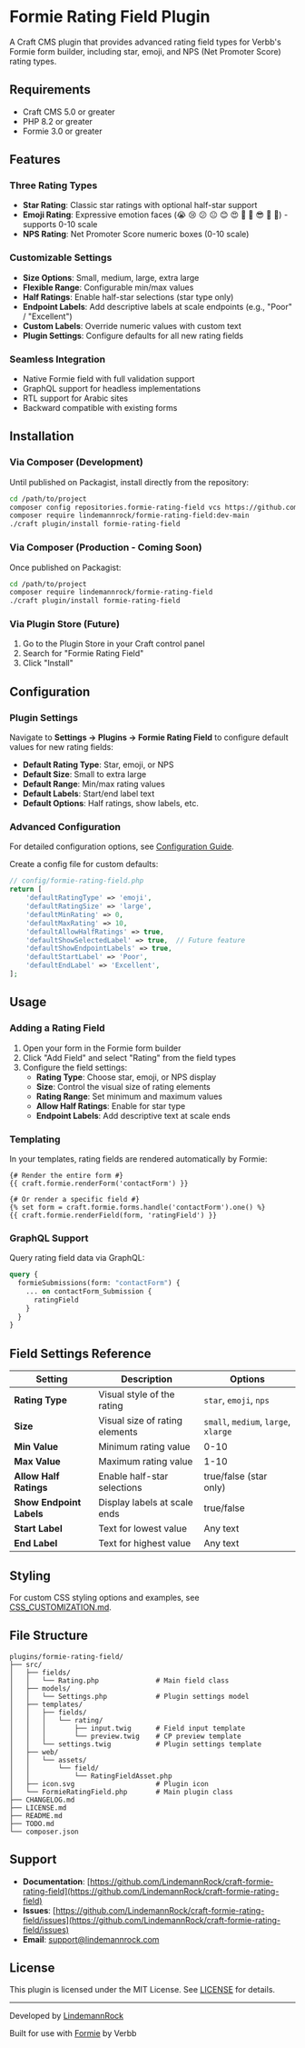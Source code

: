 # Formie Rating Field Plugin

A Craft CMS plugin that provides advanced rating field types for Verbb's Formie form builder, including star, emoji, and NPS (Net Promoter Score) rating types.

## Requirements

- Craft CMS 5.0 or greater
- PHP 8.2 or greater
- Formie 3.0 or greater

## Features

### Three Rating Types
- **Star Rating**: Classic star ratings with optional half-star support
- **Emoji Rating**: Expressive emotion faces (😭 😢 😕 😐 😊 😍 🤩 🥰 😎 🤗 🥳) - supports 0-10 scale
- **NPS Rating**: Net Promoter Score numeric boxes (0-10 scale)

### Customizable Settings
- **Size Options**: Small, medium, large, extra large
- **Flexible Range**: Configurable min/max values
- **Half Ratings**: Enable half-star selections (star type only)
- **Endpoint Labels**: Add descriptive labels at scale endpoints (e.g., "Poor" / "Excellent")
- **Custom Labels**: Override numeric values with custom text
- **Plugin Settings**: Configure defaults for all new rating fields

### Seamless Integration
- Native Formie field with full validation support
- GraphQL support for headless implementations
- RTL support for Arabic sites
- Backward compatible with existing forms

## Installation

### Via Composer (Development)

Until published on Packagist, install directly from the repository:

```bash
cd /path/to/project
composer config repositories.formie-rating-field vcs https://github.com/LindemannRock/craft-formie-rating-field
composer require lindemannrock/formie-rating-field:dev-main
./craft plugin/install formie-rating-field
```

### Via Composer (Production - Coming Soon)

Once published on Packagist:

```bash
cd /path/to/project
composer require lindemannrock/formie-rating-field
./craft plugin/install formie-rating-field
```

### Via Plugin Store (Future)

1. Go to the Plugin Store in your Craft control panel
2. Search for "Formie Rating Field"
3. Click "Install"

## Configuration

### Plugin Settings

Navigate to **Settings → Plugins → Formie Rating Field** to configure default values for new rating fields:

- **Default Rating Type**: Star, emoji, or NPS
- **Default Size**: Small to extra large
- **Default Range**: Min/max rating values
- **Default Labels**: Start/end label text
- **Default Options**: Half ratings, show labels, etc.

### Advanced Configuration

For detailed configuration options, see [Configuration Guide](docs/CONFIGURATION.md).

Create a config file for custom defaults:

```php
// config/formie-rating-field.php
return [
    'defaultRatingType' => 'emoji',
    'defaultRatingSize' => 'large',
    'defaultMinRating' => 0,
    'defaultMaxRating' => 10,
    'defaultAllowHalfRatings' => true,
    'defaultShowSelectedLabel' => true,  // Future feature
    'defaultShowEndpointLabels' => true,
    'defaultStartLabel' => 'Poor',
    'defaultEndLabel' => 'Excellent',
];
```

## Usage

### Adding a Rating Field

1. Open your form in the Formie form builder
2. Click "Add Field" and select "Rating" from the field types
3. Configure the field settings:
   - **Rating Type**: Choose star, emoji, or NPS display
   - **Size**: Control the visual size of rating elements
   - **Rating Range**: Set minimum and maximum values
   - **Allow Half Ratings**: Enable for star type
   - **Endpoint Labels**: Add descriptive text at scale ends

### Templating

In your templates, rating fields are rendered automatically by Formie:

```twig
{# Render the entire form #}
{{ craft.formie.renderForm('contactForm') }}

{# Or render a specific field #}
{% set form = craft.formie.forms.handle('contactForm').one() %}
{{ craft.formie.renderField(form, 'ratingField') }}
```

### GraphQL Support

Query rating field data via GraphQL:

```graphql
query {
  formieSubmissions(form: "contactForm") {
    ... on contactForm_Submission {
      ratingField
    }
  }
}
```

## Field Settings Reference

| Setting | Description | Options |
|---------|-------------|---------|
| **Rating Type** | Visual style of the rating | `star`, `emoji`, `nps` |
| **Size** | Visual size of rating elements | `small`, `medium`, `large`, `xlarge` |
| **Min Value** | Minimum rating value | 0-10 |
| **Max Value** | Maximum rating value | 1-10 |
| **Allow Half Ratings** | Enable half-star selections | true/false (star only) |
| **Show Endpoint Labels** | Display labels at scale ends | true/false |
| **Start Label** | Text for lowest value | Any text |
| **End Label** | Text for highest value | Any text |

## Styling

For custom CSS styling options and examples, see [CSS_CUSTOMIZATION.md](CSS_CUSTOMIZATION.md).

## File Structure

```
plugins/formie-rating-field/
├── src/
│   ├── fields/
│   │   └── Rating.php              # Main field class
│   ├── models/
│   │   └── Settings.php            # Plugin settings model
│   ├── templates/
│   │   ├── fields/
│   │   │   └── rating/
│   │   │       ├── input.twig      # Field input template
│   │   │       └── preview.twig    # CP preview template
│   │   └── settings.twig           # Plugin settings template
│   ├── web/
│   │   └── assets/
│   │       └── field/
│   │           └── RatingFieldAsset.php
│   ├── icon.svg                    # Plugin icon
│   └── FormieRatingField.php       # Main plugin class
├── CHANGELOG.md
├── LICENSE.md
├── README.md
├── TODO.md
└── composer.json
```

## Support

- **Documentation**: [https://github.com/LindemannRock/craft-formie-rating-field](https://github.com/LindemannRock/craft-formie-rating-field)
- **Issues**: [https://github.com/LindemannRock/craft-formie-rating-field/issues](https://github.com/LindemannRock/craft-formie-rating-field/issues)
- **Email**: [support@lindemannrock.com](mailto:support@lindemannrock.com)

## License

This plugin is licensed under the MIT License. See [LICENSE](LICENSE) for details.

---

Developed by [LindemannRock](https://lindemannrock.com)

Built for use with [Formie](https://verbb.io/craft-plugins/formie) by Verbb